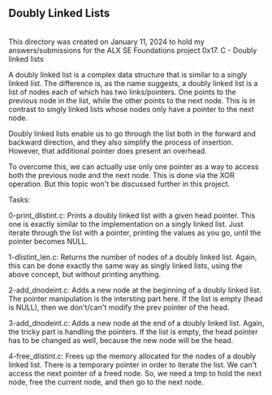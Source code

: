 <h2>Doubly Linked Lists</h2>
<br/>
This directory was created on January 11, 2024 to hold my answers/submissions
for the ALX SE Foundations project 0x17. C - Doubly linked lists

A doubly linked list is a complex data structure that is similar to a singly
linked list. The difference is, as the name suggests, a doubly linked list is
a list of nodes each of which has two links/pointers. One points to the previous
node in the list, while the other points to the next node. This is in contrast
to singly linked lists whose nodes only have a pointer to the next node.

Doubly linked lists enable us to go through the list both in the forward and
backward direction, and they also simplify the process of insertion. However,
that additional pointer does present an overhead.

To overcome this, we can actually use only one pointer as a way to access both
the previous node and the next node. This is done via the XOR operation. But
this topic won't be discussed further in this project.

Tasks:

0-print_dlistint.c: Prints a doubly linked list with a given head pointer. This
one is exactly similar to the implementation on a singly linked list. Just
iterate through the list with a pointer, printing the values as you go, until
the pointer becomes NULL.

1-dlistint_len.c: Returns the number of nodes of a doubly linked list. Again,
this can be done exactly the same way as singly linked lists, using the above
concept, but without printing anything.

2-add_dnodeint.c: Adds a new node at the beginning of a doubly linked list. The
pointer manipulation is the intersting part here. If the list is empty (head is
NULL), then we don't/can't modify the prev pointer of the head.

3-add_dnodeint.c: Adds a new node at the end of a doubly linked list. Again,
the tricky part is handling the pointers. If the list is empty, the head pointer
has to be changed as well, because the new node will be the head.

4-free_dlistint.c: Frees up the memory allocated for the nodes of a doubly
linked list. There is a temporary pointer in order to iterate the list. We
can't access the next pointer of a freed node. So, we need a tmp to hold the
next node, free the current node, and then go to the next node.
